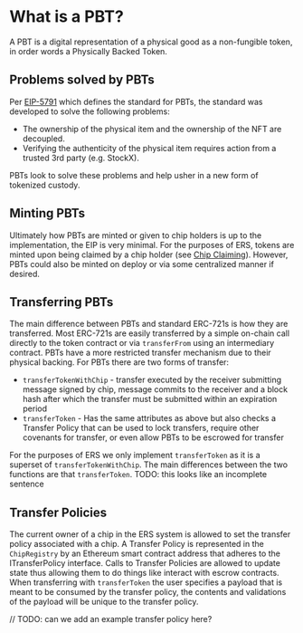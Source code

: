 # What is a PBT?
A PBT is a digital representation of a physical good as a non-fungible token, in order words a Physically Backed Token. 

## Problems solved by PBTs
Per [EIP-5791](https://eips.ethereum.org/EIPS/eip-5791) which defines the standard for PBTs, the standard was developed to solve the following problems:
- The ownership of the physical item and the ownership of the NFT are decoupled.
- Verifying the authenticity of the physical item requires action from a trusted 3rd party (e.g. StockX).

PBTs look to solve these problems and help usher in a new form of tokenized custody.

## Minting PBTs
Ultimately how PBTs are minted or given to chip holders is up to the implementation, the EIP is very minimal. For the purposes of ERS, tokens are minted upon being claimed by a chip holder (see [Chip Claiming](chip-claim.md)). However, PBTs could also be minted on deploy or via some centralized manner if desired.

## Transferring PBTs
The main difference between PBTs and standard ERC-721s is how they are transferred. Most ERC-721s are easily transferred by a simple on-chain call directly to the token contract or via `transferFrom` using an intermediary contract. PBTs have a more restricted transfer mechanism due to their physical backing. For PBTs there are two forms of transfer:
- `transferTokenWithChip` - transfer executed by the receiver submitting message signed by chip, message commits to the receiver and a block hash after which the transfer must be submitted within an expiration period
- `transferToken` - Has the same attributes as above but also checks a Transfer Policy that can be used to lock transfers, require other covenants for transfer, or even allow PBTs to be escrowed for transfer

For the purposes of ERS we only implement `transferToken` as it is a superset of `transferTokenWithChip`. The main differences between the two functions are that `transferToken`. TODO: this looks like an incomplete sentence

## Transfer Policies
The current owner of a chip in the ERS system is allowed to set the transfer policy associated with a chip. A Transfer Policy is represented in the `ChipRegistry` by an Ethereum smart contract address that adheres to the ITransferPolicy interface. Calls to Transfer Policies are allowed to update state thus allowing them to do things like interact with escrow contracts. When transferring with `transferToken` the user specifies a payload that is meant to be consumed by the transfer policy, the contents and validations of the payload will be unique to the transfer policy.

// TODO: can we add an example transfer policy here?
